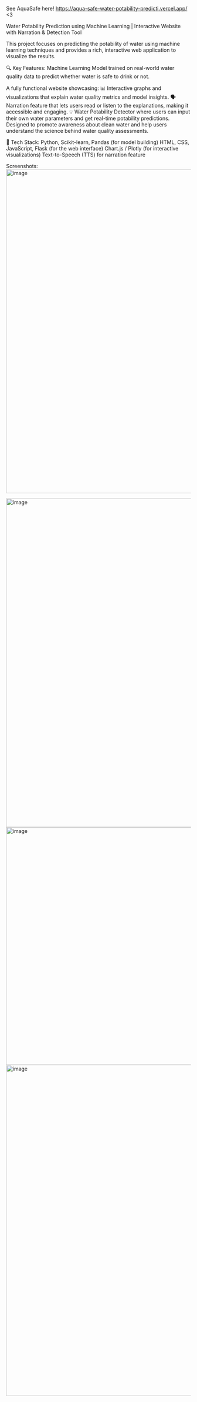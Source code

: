 See AquaSafe here!
https://aqua-safe-water-potability-predicti.vercel.app/ <3

Water Potability Prediction using Machine Learning | Interactive Website with Narration & Detection Tool

This project focuses on predicting the potability of water using machine learning techniques and provides a rich, interactive web application to visualize the results.

🔍 Key Features:
Machine Learning Model trained on real-world water quality data to predict whether water is safe to drink or not.

A fully functional website showcasing:
📊 Interactive graphs and visualizations that explain water quality metrics and model insights.
🗣️ Narration feature that lets users read or listen to the explanations, making it accessible and engaging.
💡 Water Potability Detector where users can input their own water parameters and get real-time potability predictions.
Designed to promote awareness about clean water and help users understand the science behind water quality assessments.

🚀 Tech Stack:
Python, Scikit-learn, Pandas (for model building)
HTML, CSS, JavaScript, Flask (for the web interface)
Chart.js / Plotly (for interactive visualizations)
Text-to-Speech (TTS) for narration feature

Screenshots:
<img width="1846" height="882" alt="image" src="https://github.com/user-attachments/assets/8344881c-f586-4425-80c2-2e03ab9da7e5" />

<img width="1283" height="895" alt="image" src="https://github.com/user-attachments/assets/2755c54c-90d6-42d2-aad6-44e25601c3d2" />

<img width="1182" height="647" alt="image" src="https://github.com/user-attachments/assets/ded7abcd-33a2-4f9a-9237-c629837c7d25" />

<img width="1382" height="901" alt="image" src="https://github.com/user-attachments/assets/b1d1191f-a7e7-4d2c-85f0-37742d335623" />
